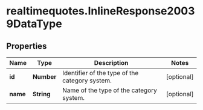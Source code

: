 # realtimequotes.InlineResponse20039DataType

## Properties

Name | Type | Description | Notes
------------ | ------------- | ------------- | -------------
**id** | **Number** | Identifier of the type of the category system. | [optional] 
**name** | **String** | Name of the type of the category system. | [optional] 


